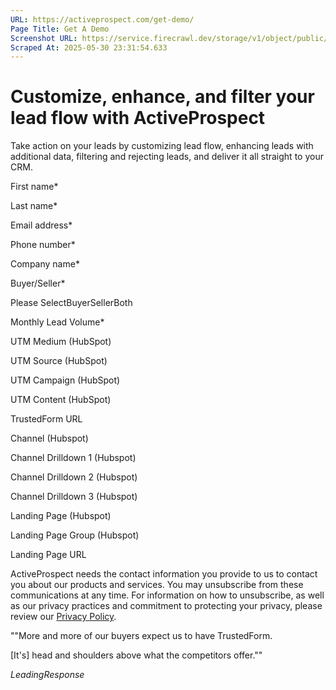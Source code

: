 ```yaml
---
URL: https://activeprospect.com/get-demo/
Page Title: Get A Demo
Screenshot URL: https://service.firecrawl.dev/storage/v1/object/public/media/screenshot-6da8d26a-f080-4285-bc92-0201764faca2.png
Scraped At: 2025-05-30 23:31:54.633
---
```

# Customize, enhance, and filter your lead flow with ActiveProspect

Take action on your leads by customizing lead flow, enhancing leads with additional data, filtering and rejecting leads, and deliver it all straight to your CRM.

First name\*

Last name\*

Email address\*

Phone number\*

Company name\*

Buyer/Seller\*

Please SelectBuyerSellerBoth

Monthly Lead Volume\*

UTM Medium (HubSpot)

UTM Source (HubSpot)

UTM Campaign (HubSpot)

UTM Content (HubSpot)

TrustedForm URL

Channel (Hubspot)

Channel Drilldown 1 (Hubspot)

Channel Drilldown 2 (Hubspot)

Channel Drilldown 3 (Hubspot)

Landing Page (Hubspot)

Landing Page Group (Hubspot)

Landing Page URL

ActiveProspect needs the contact information you provide to us to contact you about our products and services. You may unsubscribe from these communications at any time. For information on how to unsubscribe, as well as our privacy practices and commitment to protecting your privacy, please review our [Privacy Policy](https://activeprospect.com/privacy-policy/).

""More and more of our buyers expect us to have TrustedForm.

\[It's\] head and shoulders above what the competitors offer.""

_LeadingResponse_


